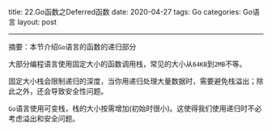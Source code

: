 title: 22.Go函数之Deferred函数
date: 2020-04-27
tags: Go
categories: Go语言
layout: post

------

摘要：本节介绍`Go`语言的函数的递归部分

<!-- more -->

大部分编程语言使用固定大小的函数调用栈，常见的大小从`64KB`到`2MB`不等。

固定大小栈会限制递归的深度，当你用递归处理大量数据时，需要避免栈溢出；除此之外，还会导致安全性问题。

`Go`语言使用可变栈，栈的大小按需增加(初始时很小)。这使得我们使用递归时不必考虑溢出和安全问题。
